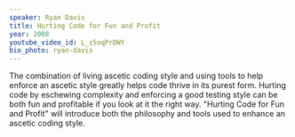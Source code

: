```yaml
---
speaker: Ryan Davis
title: Hurting Code for Fun and Profit
year: 2008
youtube_video_id: L_z5oqPrDWY
bio_photo: ryan-davis
---
```


The combination of living ascetic coding style and using tools to help enforce an ascetic style greatly helps code thrive in its purest form. Hurting code by eschewing complexity and enforcing a good testing style can be both fun and profitable if you look at it the right way. "Hurting Code for Fun and Profit" will introduce both the philosophy and tools used to enhance an ascetic coding style.

